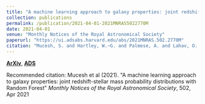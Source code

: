 ```yaml
---
title: "A machine learning approach to galaxy properties: joint redshift-stellar mass probability distributions with Random Forest"
collection: publications
permalink: /publication/2021-04-01-2021MNRAS5022770M
date: 2021-04-01
venue: "Monthly Notices of the Royal Astronomical Society"
paperurl: "https://ui.adsabs.harvard.edu/abs/2021MNRAS.502.2770M"
citation: "Mucesh, S. and Hartley, W.~G. and Palmese, A. and Lahav, O. and Whiteway, L. and Bluck, A.~F.~L. and Alarcon, A. and Amon, A. and Bechtol, K. and Bernstein, G.~M. and Carnero Rosell, A. and Carrasco Kind, M. and Choi, A. and Eckert, K. and Everett, S. and Gruen, D. and Gruendl, R.~A. and Harrison, I. and Huff, E.~M. and Kuropatkin, N. and Sevilla-Noarbe, I. and Sheldon, E. and Yanny, B. and Aguena, M. and Allam, S. and Bacon, D. and Bertin, E. and Bhargava, S. and Brooks, D. and Carretero, J. and Castander, F.~J. and Conselice, C. and Costanzi, M. and Crocce, M. and da Costa, L.~N. and Pereira, M.~E.~S. and De Vicente, J. and Desai, S. and Diehl, H.~T. and Drlica-Wagner, A. and Evrard, A.~E. and Ferrero, I. and Flaugher, B. and Fosalba, P. and Frieman, J. and Garc'ia-Bellido, J. and Gaztanaga, E. and Gerdes, D.~W. and Gschwend, J. and Gutierrez, G. and Hinton, S.~R. and Hollowood, D.~L. and Honscheid, K. and James, D.~J. and Kuehn, K. and Lima, M. and Lin, H. and Maia, M.~A.~G. and Melchior, P. and Menanteau, F. and Miquel, R. and Morgan, R. and Paz-Chinch'on, F. and Plazas, A.~A. and Sanchez, E. and Scarpine, V. and Schubnell, M. and Serrano, S. and Smith, M. and Suchyta, E. and Tarle, G. and Thomas, D. and To, C. and Varga, T.~N. and Wilkinson, R.~D. and DES Collaboration. &quot;A machine learning approach to galaxy properties: joint redshift-stellar mass probability distributions with Random Forest.&quot; <i>Monthly Notices of the Royal Astronomical Society</i>, 502, Apr 2021"
---
```


[**ArXiv**](https://arxiv.org/abs/2012.05928), [**ADS**](https://ui.adsabs.harvard.edu/abs/2021MNRAS.502.2770M)

Recommended citation: Mucesh et al (2021). "A machine learning approach to galaxy properties: joint redshift-stellar mass probability distributions with Random Forest" <i>Monthly Notices of the Royal Astronomical Society</i>, 502, Apr 2021
